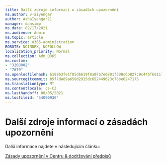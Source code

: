 ```yaml
---
title: Další zdroje informací o zásadách upozornění
ms.author: v-aiyengar
author: AshaIyengar21
manager: dansimp
ms.date: 02/17/2021
ms.audience: Admin
ms.topic: article
ms.service: o365-administration
ROBOTS: NOINDEX, NOFOLLOW
localization_priority: Normal
ms.collection: Adm_O365
ms.custom:
- "3200002"
- "7670"
ms.openlocfilehash: b18863fe1f85d6619f8a07b7e6801f390c6b827c9c445f68117c6d3497550931
ms.sourcegitcommit: b5f7da89a650d2915dc652449623c78be6247175
ms.translationtype: MT
ms.contentlocale: cs-CZ
ms.lasthandoff: 08/05/2021
ms.locfileid: "54090930"
---
```

# <a name="more-resources-on-alert-policies"></a>Další zdroje informací o zásadách upozornění

Další informace najdete v následujícím článku:

[Zásady upozornění v Centru & dodržování předpisů](https://go.microsoft.com/fwlink/?linkid=2103211)